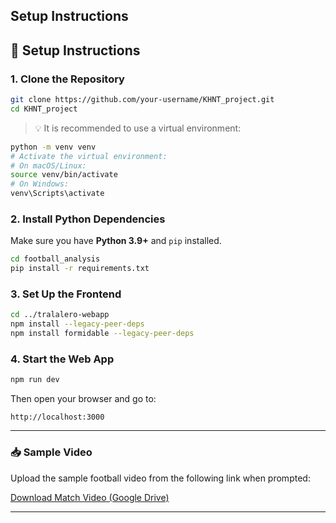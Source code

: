 ## Setup Instructions
## 🔧 Setup Instructions

### 1. Clone the Repository

```bash
git clone https://github.com/your-username/KHNT_project.git
cd KHNT_project
```

> 💡 It is recommended to use a virtual environment:

```bash
python -m venv venv
# Activate the virtual environment:
# On macOS/Linux:
source venv/bin/activate
# On Windows:
venv\Scripts\activate
```

### 2. Install Python Dependencies

Make sure you have **Python 3.9+** and `pip` installed.

```bash
cd football_analysis
pip install -r requirements.txt
```

### 3. Set Up the Frontend

```bash
cd ../tralalero-webapp
npm install --legacy-peer-deps
npm install formidable --legacy-peer-deps
```

### 4. Start the Web App

```bash
npm run dev
```

Then open your browser and go to:

```
http://localhost:3000
```

---

### 📥 Sample Video

Upload the sample football video from the following link when prompted:

[Download Match Video (Google Drive)](https://drive.google.com/file/d/10PtDupMD493Gt2BavwW8Rp3ZNbdsCLKL/view?usp=sharing)

---
